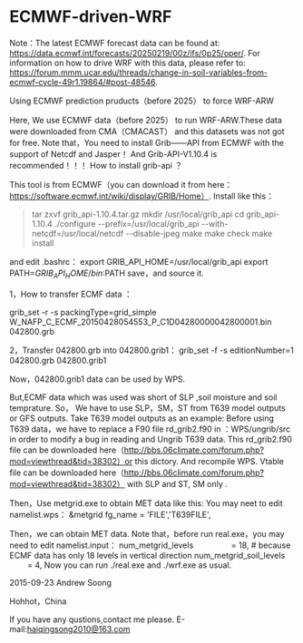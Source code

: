 # ECMWF-driven-WRF

Note：The latest ECMWF forecast data can be found at: https://data.ecmwf.int/forecasts/20250219/00z/ifs/0p25/oper/. For information on how to drive WRF with this data, please refer to: https://forum.mmm.ucar.edu/threads/change-in-soil-variables-from-ecmwf-cycle-49r1.19864/#post-48546.


Using ECMWF prediction pruducts（before 2025） to force WRF-ARW

Here, We use ECMWF data（before 2025） to run WRF-ARW.These data were downloaded from CMA（CMACAST） and this datasets was not got for free.
Note that，You need to install Grib——API from ECMWF with the support of Netcdf and Jasper！
And Grib-API-V1.10.4 is recommended！！！
How to install grib-api ？

This tool is from ECMWF（you can download it from here：https://software.ecmwf.int/wiki/display/GRIB/Home）.
Install like this：
  > tar zxvf grib_api-1.10.4.tar.gz
  > mkdir /usr/local/grib_api
  > cd grib_api-1.10.4
  > ./configure --prefix=/usr/local/grib_api --with-netcdf=/usr/local/netcdf --disable-jpeg
  > make
  > make check
  > make install

and edit .bashrc：
export GRIB_API_HOME=/usr/local/grib_api
export PATH=$GRIB_API_HOME/bin:$PATH
save，and source it.


1，How to transfer ECMF data ：

grib_set -r -s packingType=grid_simple W_NAFP_C_ECMF_20150428054553_P_C1D04280000042800001.bin 042800.grb


2，Transfer 042800.grb into 042800.grib1：
grib_set -f -s editionNumber=1 042800.grb 042800.grib1

Now，042800.grib1 data can be used by WPS.

But,ECMF data which was used was short of SLP ,soil moisture and soil temprature. So， We have to use  SLP，SM，ST from T639 model 
outputs or GFS outputs.
Take T639 model outputs as an example:
Before using T639 data，we have to replace a F90 file rd_grib2.f90 in ：WPS/ungrib/src in order to modify a bug in reading and Ungrib T639 data. 
This rd_grib2.f90 file can be downloaded here（http://bbs.06climate.com/forum.php?mod=viewthread&tid=38302）or this dictory.
And recompile WPS.
Vtable file can be downloaded here（http://bbs.06climate.com/forum.php?mod=viewthread&tid=38302） with SLP and ST, SM only .

Then，Use metgrid.exe to obtain MET data like this:
 You may neet to edit namelist.wps：
 &metgrid
fg_name = 'FILE','T639FILE',

Then，we can obtain MET data.
Note that，before run real.exe，you may need to edit namelist.input：
num_metgrid_levels                  = 18, # because ECMF data has only 18 levels in vertical direction
num_metgrid_soil_levels             = 4,
Now you can run ./real.exe and ./wrf.exe as usual.

2015-09-23
Andrew Soong

Hohhot，China

If you have any qustions,contact me please.
E-mail:haiqingsong2010@163.com






